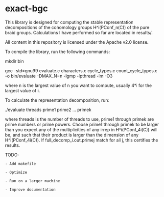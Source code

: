 exact-bgc
=========

This library is designed for computing the stable representation decompositions of the cohomology groups
H^i(PConf_n(C)) of the pure braid groups. Calculations I have performed so far are located in results/.

All content in this repository is licensed under the Apache v2.0 license.

To compile the library, run the following commands:

mkdir bin

gcc -std=gnu99 evaluate.c characters.c cycle_types.c count_cycle_types.c -o bin/evaluate -DMAX_N=n -lgmp -lpthread -lm -O3

where n is the largest value of n you want to compute, usually 4*i for the largest value of i.

To calculate the representation decomposition, run:

./evaluate threads prime1 prime2 ... primek

where threads is the number of threads to use, prime1 through primek are prime numbers or prime powers.
Choose prime1 through primek to be larger than you expect any of the multiplicities of any irrep in
H^i(PConf_4i(C)) will be, and such that their product is larger than the dimension of any H^i(PConf_4i(C)).
If full_decomp_i.out.primej match for all j, this certifies the results.

TODO:

	- Add makefile

	- Optimize

	- Run on a larger machine

	- Improve documentation
